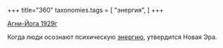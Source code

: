 +++
title="360"
taxonomies.tags = [
 "энергия",
]
+++

[Агни-Йога 1929г](/agni/1929)

Когда люди осознают психическую [энергию](/tags/энергия), утвердится Новая Эра.